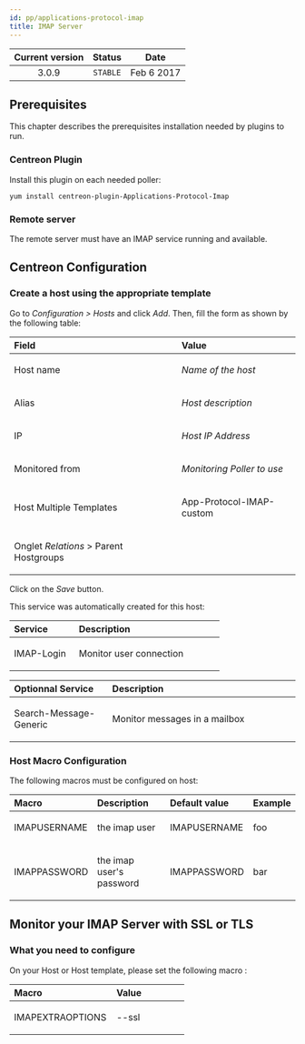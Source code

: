```yaml
---
id: pp/applications-protocol-imap
title: IMAP Server
---
```


| Current version | Status | Date |
| :-: | :-: | :-: |
| 3.0.9 | `STABLE` | Feb  6 2017 |

## Prerequisites
This chapter describes the prerequisites installation needed by plugins
to run.

### Centreon Plugin
Install this plugin on each needed poller:

    yum install centreon-plugin-Applications-Protocol-Imap


### Remote server
The remote server must have an IMAP service running and available.

## Centreon Configuration
### Create a host using the appropriate template
Go to *Configuration &gt; Hosts* and click *Add*. Then, fill the form as
shown by the following table:

<table>
<colgroup>
<col width="58%" />
<col width="41%" />
</colgroup>
<thead>
<tr class="header">
<th align="left">Field</th>
<th align="left">Value</th>
</tr>
</thead>
<tbody>
<tr class="odd">
<td align="left"><p>Host name</p></td>
<td align="left"><p><em>Name of the host</em></p></td>
</tr>
<tr class="even">
<td align="left"><p>Alias</p></td>
<td align="left"><p><em>Host description</em></p></td>
</tr>
<tr class="odd">
<td align="left"><p>IP</p></td>
<td align="left"><p><em>Host IP Address</em></p></td>
</tr>
<tr class="even">
<td align="left"><p>Monitored from</p></td>
<td align="left"><p><em>Monitoring Poller to use</em></p></td>
</tr>
<tr class="odd">
<td align="left"><p>Host Multiple Templates</p></td>
<td align="left"><p>App-Protocol-IMAP-custom</p></td>
</tr>
<tr class="even">
<td align="left"><p>Onglet <em>Relations</em> &gt; Parent Hostgroups</p></td>
<td align="left"></td>
</tr>
</tbody>
</table>

Click on the *Save* button.

This service was automatically created for this host:

<table>
<colgroup>
<col width="29%" />
<col width="65%" />
</colgroup>
<thead>
<tr class="header">
<th align="left">Service</th>
<th align="left">Description</th>
</tr>
</thead>
<tbody>
<tr class="odd">
<td align="left"><p>IMAP-Login</p></td>
<td align="left"><p>Monitor user connection</p></td>
</tr>
</tbody>
</table>

<table>
<colgroup>
<col width="34%" />
<col width="65%" />
</colgroup>
<thead>
<tr class="header">
<th align="left">Optionnal Service</th>
<th align="left">Description</th>
</tr>
</thead>
<tbody>
<tr class="odd">
<td align="left"><p>Search-Message-Generic</p></td>
<td align="left"><p>Monitor messages in a mailbox</p></td>
</tr>
</tbody>
</table>

### Host Macro Configuration
The following macros must be configured on host:

<table>
<colgroup>
<col width="20%" />
<col width="47%" />
<col width="19%" />
<col width="13%" />
</colgroup>
<thead>
<tr class="header">
<th align="left">Macro</th>
<th align="left">Description</th>
<th align="left">Default value</th>
<th align="left">Example</th>
</tr>
</thead>
<tbody>
<tr class="odd">
<td align="left"><p>IMAPUSERNAME</p></td>
<td align="left"><p>the imap user</p></td>
<td align="left"><p>IMAPUSERNAME</p></td>
<td align="left"><p>foo</p></td>
</tr>
<tr class="even">
<td align="left"><p>IMAPPASSWORD</p></td>
<td align="left"><p>the imap user's password</p></td>
<td align="left"><p>IMAPPASSWORD</p></td>
<td align="left"><p>bar</p></td>
</tr>
</tbody>
</table>

## Monitor your IMAP Server with SSL or TLS
### What you need to configure
On your Host or Host template, please set the following macro :

<table>
<colgroup>
<col width="58%" />
<col width="41%" />
</colgroup>
<thead>
<tr class="header">
<th align="left">Macro</th>
<th align="left">Value</th>
</tr>
</thead>
<tbody>
<tr class="odd">
<td align="left"><p>IMAPEXTRAOPTIONS</p></td>
<td align="left"><p>--ssl</p></td>
</tr>
</tbody>
</table>


